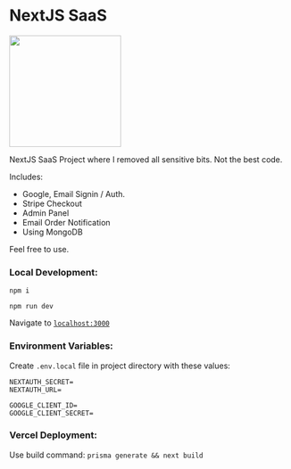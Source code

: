 # NextJS SaaS

<img src='https://github.com/Loryhoof/nextjs-saas/assets/29487929/e1c3a596-8912-4a7f-b127-f8ee0ba2e511' width='200'>


NextJS SaaS Project where I removed all sensitive bits. Not the best code.

Includes:
- Google, Email Signin / Auth.
- Stripe Checkout
- Admin Panel
- Email Order Notification
- Using MongoDB

Feel free to use.

### Local Development:


`npm i`

`npm run dev`

Navigate to [`localhost:3000`](http://localhost:3000/)

### Environment Variables:

Create `.env.local` file in project directory with these values:

```
NEXTAUTH_SECRET=
NEXTAUTH_URL=

GOOGLE_CLIENT_ID=
GOOGLE_CLIENT_SECRET=
```

### Vercel Deployment:

Use build command: `prisma generate && next build`
